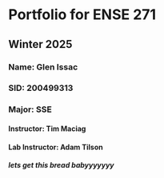 # Portfolio for ENSE 271
## Winter 2025
### Name: Glen Issac
### SID: 200499313
### Major: SSE
#### Instructor: Tim Maciag
#### Lab Instructor: Adam Tilson
##### lets get this bread babyyyyyyy

